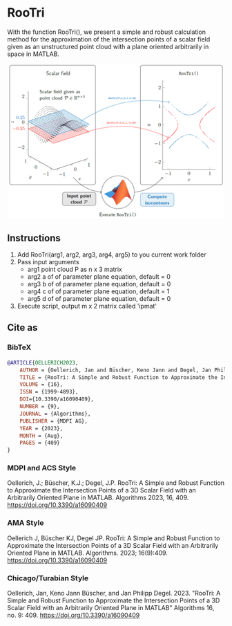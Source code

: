 # RooTri
With the function RooTri(), we present a simple and robust calculation method for the approximation of the intersection points of a scalar field given as an unstructured point cloud with a plane oriented arbitrarily in space in MATLAB. 

![RooTri Graphical Abstract](RooTriGraphicalAbstract.PNG)

## Instructions
1. Add RooTri(arg1, arg2, arg3, arg4, arg5) to you current work folder
2. Pass input arguments
   - arg1   point cloud P as n x 3 matrix
   - arg2   a of of parameter plane equation, default = 0    
   - arg3   b of of parameter plane equation, default = 0  
   - arg4   c of of parameter plane equation, default = 1  
   - arg5   d of of parameter plane equation, default = 0
3. Execute script, output m x 2 matrix called 'ipmat'

## Cite as
### BibTeX

```bibtex
@ARTICLE{OELLERICH2023, 
    AUTHOR = {Oellerich, Jan and Büscher, Keno Jann and Degel, Jan Philipp}, 
    TITLE = {RooTri: A Simple and Robust Function to Approximate the Intersection Points of a 3D Scalar Field with an Arbitrarily Oriented Plane in MATLAB}, 
    VOLUME = {16}, 
    ISSN = {1999-4893}, 
    DOI={10.3390/a16090409}, 
    NUMBER = {9}, 
    JOURNAL = {Algorithms}, 
    PUBLISHER = {MDPI AG}, 
    YEAR = {2023}, 
    MONTH = {Aug}, 
    PAGES = {409} 
}
```

### MDPI and ACS Style
Oellerich, J.; Büscher, K.J.; Degel, J.P. RooTri: A Simple and Robust Function to Approximate the Intersection Points of a 3D Scalar Field with an Arbitrarily Oriented Plane in MATLAB. Algorithms 2023, 16, 409. https://doi.org/10.3390/a16090409 

### AMA Style
Oellerich J, Büscher KJ, Degel JP. RooTri: A Simple and Robust Function to Approximate the Intersection Points of a 3D Scalar Field with an Arbitrarily Oriented Plane in MATLAB. Algorithms. 2023; 16(9):409. https://doi.org/10.3390/a16090409 

### Chicago/Turabian Style
Oellerich, Jan, Keno Jann Büscher, and Jan Philipp Degel. 2023. "RooTri: A Simple and Robust Function to Approximate the Intersection Points of a 3D Scalar Field with an Arbitrarily Oriented Plane in MATLAB" Algorithms 16, no. 9: 409. https://doi.org/10.3390/a16090409
